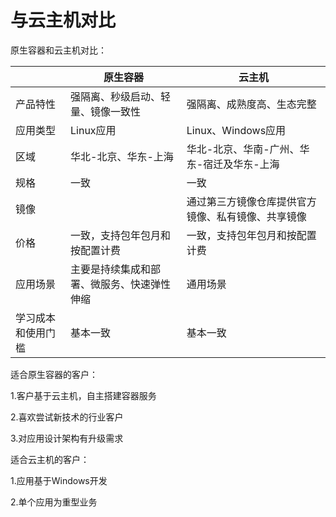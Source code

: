 # 与云主机对比
原生容器和云主机对比：

|     |  原生容器   | 云主机    |
| --- | --- | --- |
| 产品特性    | 强隔离、秒级启动、轻量、镜像一致性    |  强隔离、成熟度高、生态完整   |
|  应用类型   | Linux应用    |  Linux、Windows应用   |
|  区域   | 华北-北京、华东-上海    | 华北-北京、华南-广州、华东-宿迁及华东-上海    |
| 规格 | 一致   | 一致    |
|镜像  | |通过第三方镜像仓库提供官方镜像、私有镜像、共享镜像   |  官方镜像、私有镜像、共享镜像、第三方镜像   |
| 价格 |一致，支持包年包月和按配置计费    |一致，支持包年包月和按配置计费     |
| 应用场景 |  	主要是持续集成和部署、微服务、快速弹性伸缩  | 通用场景    |
| 学习成本和使用门槛 |基本一致    |  基本一致   |

适合原生容器的客户：

1.客户基于云主机，自主搭建容器服务

2.喜欢尝试新技术的行业客户

3.对应用设计架构有升级需求

适合云主机的客户：

1.应用基于Windows开发

2.单个应用为重型业务
